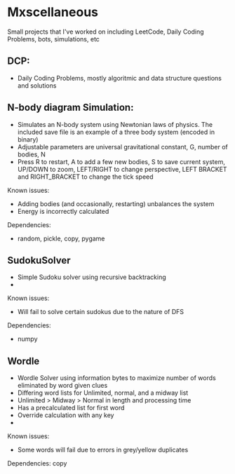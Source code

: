 # Mxscellaneous
Small projects that I've worked on including LeetCode, Daily Coding Problems, bots, simulations, etc

## DCP:
- Daily Coding Problems, mostly algoritmic and data structure questions and solutions

## N-body diagram Simulation:
- Simulates an N-body system using Newtonian laws of physics. The included save file is an example of a three body system (encoded in binary)
- Adjustable parameters are universal gravitational constant, G, number of bodies, N
- Press R to restart, A to add a few new bodies, S to save current system, UP/DOWN to zoom, LEFT/RIGHT to change perspective, LEFT BRACKET and RIGHT_BRACKET to change the tick speed

Known issues:
- Adding bodies (and occasionally, restarting) unbalances the system
- Energy is incorrectly calculated

Dependencies:
- random, pickle, copy, pygame

## SudokuSolver
- Simple Sudoku solver using recursive backtracking
- 
Known issues:
- Will fail to solve certain sudokus due to the nature of DFS

Dependencies:
- numpy

## Wordle
- Wordle Solver using information bytes to maximize number of words eliminated by word given clues
- Differing word lists for Unlimited, normal, and a midway list
- Unlimited > Midway > Normal in length and processing time
- Has a precalculated list for first word
- Override calculation with any key
- 
Known issues:
- Some words will fail due to errors in grey/yellow duplicates

Dependencies:
copy
